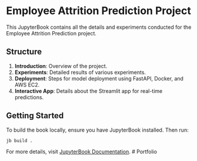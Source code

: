 
# Employee Attrition Prediction Project

This JupyterBook contains all the details and experiments conducted for the Employee Attrition Prediction project.

## Structure

1. **Introduction**: Overview of the project.
2. **Experiments**: Detailed results of various experiments.
3. **Deployment**: Steps for model deployment using FastAPI, Docker, and AWS EC2.
4. **Interactive App**: Details about the Streamlit app for real-time predictions.

## Getting Started

To build the book locally, ensure you have JupyterBook installed. Then run:
```
jb build .
```

For more details, visit [JupyterBook Documentation](https://jupyterbook.org).
#   P o r t f o l i o  
 